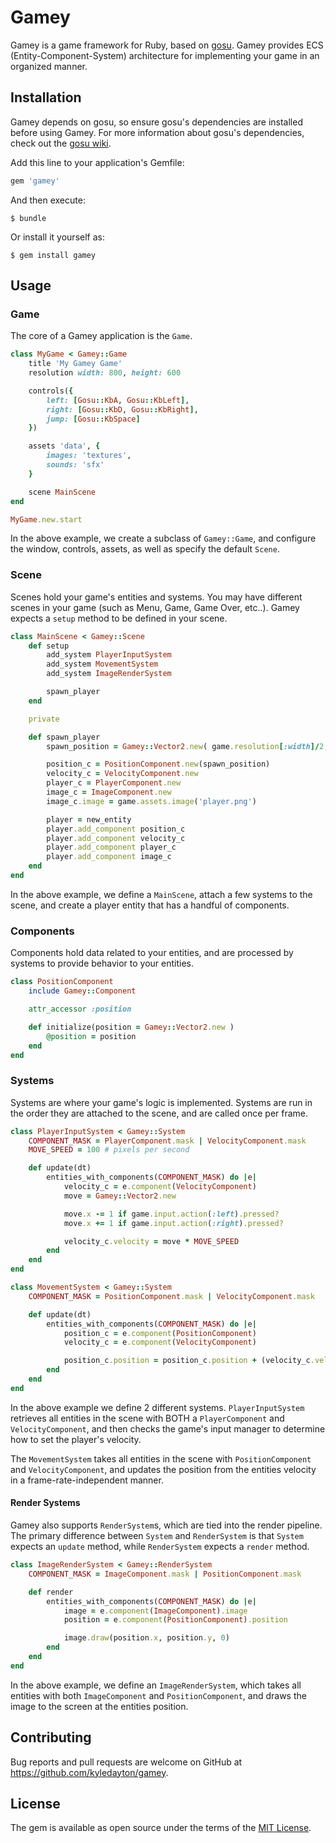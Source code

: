 # Gamey

Gamey is a game framework for Ruby, based on [gosu](https://github.com/gosu/gosu). Gamey provides ECS (Entity-Component-System) architecture for implementing your game in an organized manner.

## Installation

Gamey depends on gosu, so ensure gosu's dependencies are installed before using Gamey. For more information about gosu's dependencies, check out the [gosu wiki](https://github.com/gosu/gosu/wiki).

Add this line to your application's Gemfile:

```ruby
gem 'gamey'
```

And then execute:

    $ bundle

Or install it yourself as:

    $ gem install gamey

## Usage

### Game
The core of a Gamey application is the `Game`.

```ruby
class MyGame < Gamey::Game
    title 'My Gamey Game'
    resolution width: 800, height: 600

    controls({
        left: [Gosu::KbA, Gosu::KbLeft],
        right: [Gosu::KbD, Gosu::KbRight],
        jump: [Gosu::KbSpace]
    })

    assets 'data', {
        images: 'textures',
        sounds: 'sfx'
    }

    scene MainScene
end

MyGame.new.start
```

In the above example, we create a subclass of `Gamey::Game`, and configure the window, controls, assets, as well as specify the default `Scene`.

### Scene
Scenes hold your game's entities and systems. You may have different scenes in your game (such as Menu, Game, Game Over, etc..). Gamey expects a `setup` method to be defined in your scene.

```ruby
class MainScene < Gamey::Scene
    def setup
        add_system PlayerInputSystem
        add_system MovementSystem
        add_system ImageRenderSystem

        spawn_player
    end

    private

    def spawn_player
        spawn_position = Gamey::Vector2.new( game.resolution[:width]/2, game.resolution[:height]/2)

        position_c = PositionComponent.new(spawn_position)
        velocity_c = VelocityComponent.new
        player_c = PlayerComponent.new
        image_c = ImageComponent.new
        image_c.image = game.assets.image('player.png')

        player = new_entity
        player.add_component position_c
        player.add_component velocity_c
        player.add_component player_c
        player.add_component image_c
    end
end
```

In the above example, we define a `MainScene`, attach a few systems to the scene, and create a player entity that has a handful of components.

### Components
Components hold data related to your entities, and are processed by systems to provide behavior to your entities.

```ruby
class PositionComponent
    include Gamey::Component

    attr_accessor :position

    def initialize(position = Gamey::Vector2.new )
        @position = position
    end
end
```

### Systems
Systems are where your game's logic is implemented. Systems are run in the order they are attached to the scene, and are called once per frame.

```ruby
class PlayerInputSystem < Gamey::System
    COMPONENT_MASK = PlayerComponent.mask | VelocityComponent.mask
    MOVE_SPEED = 100 # pixels per second

    def update(dt)
        entities_with_components(COMPONENT_MASK) do |e|
            velocity_c = e.component(VelocityComponent)
            move = Gamey::Vector2.new

            move.x -= 1 if game.input.action(:left).pressed?
            move.x += 1 if game.input.action(:right).pressed?

            velocity_c.velocity = move * MOVE_SPEED
        end
    end
end

class MovementSystem < Gamey::System
    COMPONENT_MASK = PositionComponent.mask | VelocityComponent.mask

    def update(dt)
        entities_with_components(COMPONENT_MASK) do |e|
            position_c = e.component(PositionComponent)
            velocity_c = e.component(VelocityComponent)

            position_c.position = position_c.position + (velocity_c.velocity * dt)
        end
    end
end
```

In the above example we define 2 different systems. `PlayerInputSystem` retrieves all entities in the scene with BOTH a `PlayerComponent` and `VelocityComponent`, and then checks the game's input manager to determine how to set the player's velocity.

The `MovementSystem` takes all entities in the scene with `PositionComponent` and `VelocityComponent`, and updates the position from the entities velocity in a frame-rate-independent manner.


#### Render Systems
Gamey also supports `RenderSystem`s, which are tied into the render pipeline. The primary difference between `System` and `RenderSystem` is that `System` expects an `update` method, while `RenderSystem` expects a `render` method.

```ruby
class ImageRenderSystem < Gamey::RenderSystem
    COMPONENT_MASK = ImageComponent.mask | PositionComponent.mask

    def render
        entities_with_components(COMPONENT_MASK) do |e|
            image = e.component(ImageComponent).image
            position = e.component(PositionComponent).position

            image.draw(position.x, position.y, 0)
        end
    end
end
```

In the above example, we define an `ImageRenderSystem`, which takes all entities with both `ImageComponent` and `PositionComponent`, and draws the image to the screen at the entities position.

## Contributing

Bug reports and pull requests are welcome on GitHub at https://github.com/kyledayton/gamey.

## License

The gem is available as open source under the terms of the [MIT License](https://opensource.org/licenses/MIT).

